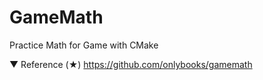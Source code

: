 # GameMath
Practice Math for Game with CMake

▼ Reference (★)
https://github.com/onlybooks/gamemath

